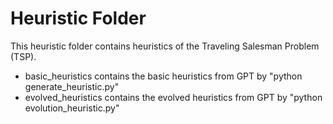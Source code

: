 # Heuristic Folder 
 
This heuristic folder contains heuristics of the Traveling Salesman Problem (TSP). 

- basic_heuristics contains the basic heuristics from GPT by "python generate_heuristic.py"
- evolved_heuristics contains the evolved heuristics from GPT by "python evolution_heuristic.py"
